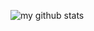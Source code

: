 ![my github stats](https://github-readme-stats.vercel.app/api?username=scorpion9979&custom_title=Ahmed's+GitHub+Stats&count_private=true&show_icons=true)
<!--![Top Langs](https://github-readme-stats.vercel.app/api/top-langs/?username=scorpion9979&layout=compact&theme=graywhite&langs_count=8&card_width=445)-->
<!--
**scorpion9979/scorpion9979** is a ✨ _special_ ✨ repository because its `README.md` (this file) appears on your GitHub profile.

Here are some ideas to get you started:

- 🔭 I’m currently working on ...
- 🌱 I’m currently learning ...
- 👯 I’m looking to collaborate on ...
- 🤔 I’m looking for help with ...
- 💬 Ask me about ...
- 📫 How to reach me: ...
- 😄 Pronouns: ...
- ⚡ Fun fact: ...
-->

